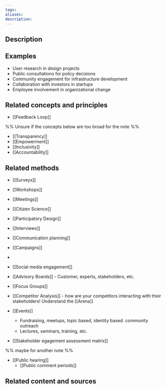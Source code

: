 ```yaml
---
tags: 
aliases: 
description:
---
```


## Description


## Examples 
- User research in design projects
- Public consultations for policy decisions
- Community engagement for infrastructure development
- Collaboration with investors in startups
- Employee involvement in organizational change

## Related concepts and principles
- [[Feedback Loop]]

 %%  Unsure if the concepts below are too broad for the note %%
- [[Transparency]]
- [[Empowerment]]
- [[Inclusivity]]
- [[Accountability]]


## Related methods
- [[Surveys]]
- [[Workshops]]
- [[Meetings]]
- [[Citizen Science]]
- [[Participatory Design]]
- [[Interviews]]
- [[Communication planning]]
- [[Campaigns]]
- 
- [[Social media engagement]]
- [[Advisory Boards]] - Customer, experts, stakeholders, etc.
- [[Focus Groups]]
- [[Competitor Analysis]] - how are your competitors interacting with their stakeholders! Understand the [[Arena]]
- [[Events]]
	- Fundraising, meetups, topic based, identity based.  community outreach 
	- Lectures, seminars, training, etc.

- [[Stakeholder egagement assessment matrix]]

%% maybe for another note  %%
- [[Public hearing]]
	- [[Public comment periods]]

## Related content and sources

